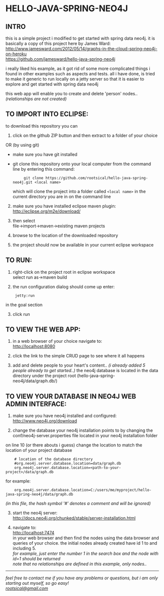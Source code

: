 HELLO-JAVA-SPRING-NEO4J
====

INTRO
----
this is a simple project i modified to get started with spring data neo4j.
it is basically a copy of this project here by James Ward:  
<http://www.jamesward.com/2012/05/14/graphs-in-the-cloud-spring-neo4j-on-heroku>  
<https://github.com/jamesward/hello-java-spring-neo4j>

i really liked his example, as it got rid of some more complicated things i found in other examples such as aspects and tests. all i have done, is tried to make it generic to run locally on a jetty server so that it is easier to explore and get started with spring data neo4j

this web app will enable you to create and delete 'person' nodes.. *(relationships are not created)*


TO IMPORT INTO ECLIPSE:
----
to download this repository you can

1. click on the github ZIP button and then extract to a folder of your choice 

 OR (by using git)
 * make sure you have git installed
 * git clone this repository onto your local computer from the command line by entering this command:

            git clone https://github.com/rootsical/hello-java-spring-neo4j.git <local name>

     which will clone the project into a folder called `<local name>` in the current directory you are in on the command line

2. make sure you have installed eclipse maven plugin:  
<http://eclipse.org/m2e/download/>

3. then select  
file->import->maven->existing maven projects

4. browse to the location of the downloaded repository

5. the project should now be available in your current eclipse workspace

TO RUN:
----
1. right-click on the project root in eclipse workspace  
select run as->maven build

2. the run configuration dialog should come up
enter:

        jetty:run

 in the goal section

3. click run

TO VIEW THE WEB APP:
----
1. in a web browser of your choice navigate to:  
<http://localhost:8080>

2. click the link to the simple CRUD page to see where it all happens

3. add and delete people to your heart's content.. *(i already added 5 people already to get started..)*  the neo4j database is located in the data directory under the project root
(hello-java-spring-neo4j/data/graph.db/)

TO VIEW YOUR DATABASE IN NEO4J WEB ADMIN INTERFACE:
----
1. make sure you have neo4j installed and configured:  
<http://www.neo4j.org/download>

2. change the database your neo4j installation points to by changing the
conf/neo4j-server.properties file located in your neo4j installation folder

 on line 10 (or there abouts i guess) change the location to match the location of your project database

	    # location of the database directory 
	    #org.neo4j.server.database.location=data/graph.db
	    org.neo4j.server.database.location=<path-to-your-project>/data/graph.db

 for example:

        org.neo4j.server.database.location=C:/users/me/myproject/hello-java-spring-neo4j/data/graph.db

 *(in this file, the hash symbol '#' denotes a comment and will be ignored)*

3. start the neo4j server:  
<http://docs.neo4j.org/chunked/stable/server-installation.html>

4. navigate to:  
<http://localhost:7474>  
in your web browser and then find the nodes using the data browser and queries of your choice.  the initial nodes already created have id 1 to and including 5.  
*for example, just enter the number 1 in the search box and the node with id=1 should be returned*  
*note that no relationships are defined in this example, only nodes..*  

- - -  
*feel free to contact me if you have any problems or questions, but i am only starting out myself, so go easy!  
rootsical@gmail.com*